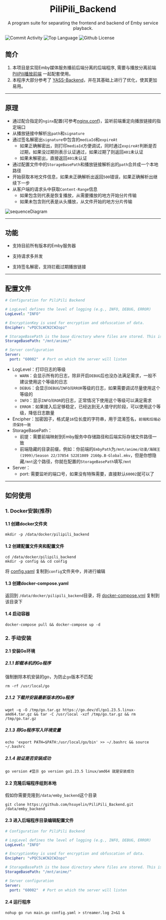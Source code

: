 <h1 align="center">PiliPili_Backend</h1>

<p align="center">A program suite for separating the frontend and backend of Emby service playback.</p>



![Commit Activity](https://img.shields.io/github/commit-activity/m/hsuyelin/PiliPili_Backend/main) ![Top Language](https://img.shields.io/github/languages/top/hsuyelin/PiliPili_Backend) ![Github License](https://img.shields.io/github/license/hsuyelin/PiliPili_Backend)



## 简介

1. 本项目是实现Emby媒体服务播前后端分离的后端程序, 需要与播放分离前端 [PiliPili播放前端](https://github.com/hsuyelin/PiliPili_Frontend) 一起配套使用。
2. 本程序大部分参考了 [YASS-Backend](https://github.com/FacMata/YASS-Backend)，并在其基础上进行了优化，使其更加易用。

------

## 原理

* 通过配合指定的`nginx`配置(可参考[nginx.conf](https://github.com/hsuyelin/PiliPili_Backend/blob/main/nginx/nginx.conf))，监听前端重定向播放链接的指定端口
* 从播放链接中解析出`path`和`signature`
* 通过签名解密出`signature`中包含的`mediaId`和`expireAt`
    * 如果正确解密出，则打印`mediaId`方便调试，同时通过`expireAt`判断是否过期，如果没过期则表示认证通过，如果过期了则返回`401`未认证
    * 如果未解密出，直接返回`401`未认证
* 通过配置文件中的`StorageBasePath`和播放链接解析出的`path`合并成一个本地路径
* 开始获取本地文件信息，如果未正确解析出返回`500`错误，如果正确解析出继续下一步
* 从客户端的请求头中获取`Content-Range`信息
    * 如果包含则代表是恢复播放，从需要播放的地方开始分片传输
    * 如果未包含则代表是从头播放，从文件开始的地方分片传输

![sequenceDiagram](https://github.com/hsuyelin/PiliPili_Backend/blob/main/img/sequenceDiagram_CN.png)

------

## 功能

* 支持目前所有版本的Emby服务器

* 支持请求多并发

* 支持签名解密，支持拦截过期播放链接


------

## 配置文件

```yaml
# Configuration for PiliPili Backend

# LogLevel defines the level of logging (e.g., INFO, DEBUG, ERROR)
LogLevel: "INFO"

# EncryptionKey is used for encryption and obfuscation of data.
Encipher: "vPQC5LWCN2CW2opz"

# StorageBasePath is the base directory where files are stored. This is a prefix for the storage paths.
StorageBasePath: "/mnt/anime/"

# Server configuration
Server:
  port: "60002"  # Port on which the server will listen
```

* LogLevel：打印日志的等级
    * `WARN`：会显示所有的日志，除非开启`DEBUG`后也没办法满足需求，一般不建议使用这个等级的日志
    * `DEBUG`：会显示`DEBUG`/`INFO`/`ERROR`等级的日志，如果需要调试尽量使用这个等级的
    * `INFO`：显示`INFO`/`EROR`的日志，正常情况下使用这个等级可以满足需求
    * `ERROR`：如果接入后足够稳定，已经达到无人值守的阶段，可以使用这个等级，降低日志数量
* Encipher：加密因子，格式是`16`位长度的字符串，用于混淆签名，`前端和后端必须保持一致`
* StorageBasePath：
    * 前提：需要前端映射到Emby服务中存储路径和后端实际存储文件路径一致
    * 前端隐藏的目录前缀，例如：你前端的`EmbyPath`为`/mnt/anime/动漫/海贼王 (1999)/Season 22/37854 S22E1089 2160p.B-Global.mkv`，但是你想隐藏`/mnt`这个路径，你就在配置的`StorageBasePath`填写`/mnt`
* Server：
    * port: 需要监听的端口号，如果没有特殊需要，直接默认`60002`就可以了


------

## 如何使用

### 1. Docker安装(推荐)

#### 1.1 创建docker文件夹

```shell
mkdir -p /data/docker/pilipili_backend
```

#### 1.2 创建配置文件夹和配置文件

```shell
cd /data/docker/pilipili_backend
mkdir -p config && cd config
```

将 [config.yaml](https://github.com/hsuyelin/PiliPili_Backend/blob/main/config.yaml) 复制到`config`文件夹中，并进行编辑

#### 1.3 创建docker-compose.yaml

返回到 `/data/docker/pilipili_backend`目录，将 [docker-compose.yml](https://github.com/hsuyelin/PiliPili_Backend/blob/main/docker/docker-compose.yml) 复制到该目录下

#### 1.4 启动容器

```shell
docker-compose pull && docker-compose up -d
```

### 2. 手动安装

#### 2.1 安装Go环境

##### 2.1.1 卸载本机的Go程序

强制删除本机安装的go，为防止`go`版本不匹配

```shell
rm -rf /usr/local/go
```

##### 2.1.2 下载并安装最新版本的Go程序

```shell
wget -q -O /tmp/go.tar.gz https://go.dev/dl/go1.23.5.linux-amd64.tar.gz && tar -C /usr/local -xzf /tmp/go.tar.gz && rm /tmp/go.tar.gz
```

##### 2.1.3 将Go程序写入环境变量

```shell
echo 'export PATH=$PATH:/usr/local/go/bin' >> ~/.bashrc && source ~/.bashrc
```

##### 2.1.4 验证是否安装成功

```shell
go version #显示 go version go1.23.5 linux/amd64 就是安装成功
```

#### 2.2 克隆后端程序组到本地

假如你需要克隆到`/data/emby_backend`这个目录

```shell
git clone https://github.com/hsuyelin/PiliPili_Backend.git /data/emby_backend
```

#### 2.3 进入后端程序目录编辑配置文件

```yaml
# Configuration for PiliPili Backend

# LogLevel defines the level of logging (e.g., INFO, DEBUG, ERROR)
LogLevel: "INFO"

# EncryptionKey is used for encryption and obfuscation of data.
Encipher: "vPQC5LWCN2CW2opz"

# StorageBasePath is the base directory where files are stored. This is a prefix for the storage paths.
StorageBasePath: "/mnt/anime/"

# Server configuration
Server:
  port: "60002"  # Port on which the server will listen
```

#### 2.4 运行程序

```shell
nohup go run main.go config.yaml > streamer.log 2>&1 &
```